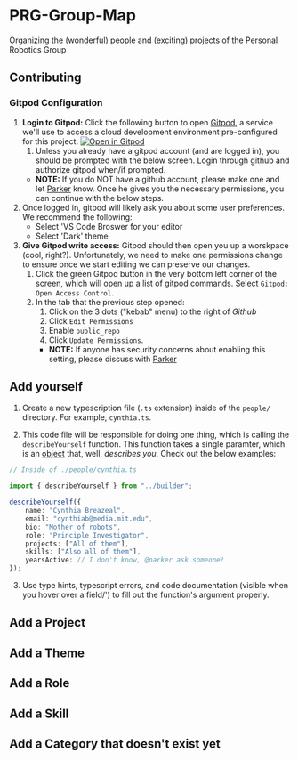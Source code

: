 # PRG-Group-Map
Organizing the (wonderful) people and (exciting) projects of the Personal Robotics Group

## Contributing

### Gitpod Configuration

1. **Login to Gitpod:** Click the following button to open [Gitpod](https://www.gitpod.io/), a service we'll use to access a cloud development environment pre-configured for this project: [![Open in Gitpod](https://gitpod.io/button/open-in-gitpod.svg)](https://gitpod.io/#https://github.com/mitmedialab/PRG-Group-Map)
    1. Unless you already have a gitpod account (and are logged in), you should be prompted with the below screen. Login through github and authorize gitpod when/if prompted.
    - **NOTE:** If you do NOT have a github account, please make one and let [Parker](https://github.com/pmalacho-mit) know. Once he gives you the necessary permissions, you can continue with the below steps. 
2. Once logged in, gitpod will likely ask you about some user preferences. We recommend the following:
    - Select 'VS Code Broswer for your editor
    - Select 'Dark' theme
3. **Give Gitpod write access:** Gitpod should then open you up a worskpace (cool, right?). Unfortunately, we need to make one permissions change to ensure once we start editing we can preserve our changes.
    1. Click the green Gitpod button in the very bottom left corner of the screen, which will open up a list of gitpod commands. Select `Gitpod: Open Access Control`.
    2. In the tab that the previous step opened:
        1. Click on the 3 dots ("kebab" menu) to the right of _Github_ 
        2. Click `Edit Permissions`
        3. Enable `public_repo`
        4. Click `Update Permissions`.
        - **NOTE:** If anyone has security concerns about enabling this setting, please discuss with [Parker](https://github.com/pmalacho-mit)

### 

## Add yourself

1. Create a new typescription file (`.ts` extension) inside of the `people/` directory. For example, `cynthia.ts`.

2. This code file will be responsible for doing one thing, which is calling the `describeYourself` function. This function takes a single paramter, which is an [object](https://www.w3schools.com/js/js_objects.asp) that, well, *describes you*. Check out the below examples:

```ts
// Inside of ./people/cynthia.ts

import { describeYourself } from "../builder";

describeYourself({
    name: "Cynthia Breazeal",
    email: "cynthiab@media.mit.edu",
    bio: "Mother of robots",
    role: "Principle Investigator",
    projects: ["All of them"],
    skills: ["Also all of them"],
    yearsActive: // I don't know, @parker ask someone!
});
```

3. Use type hints, typescript errors, and code documentation (visible when you hover over a field/') to fill out the function's argument properly. 

## Add a Project

## Add a Theme

## Add a Role

## Add a Skill

## Add a Category that doesn't exist yet
